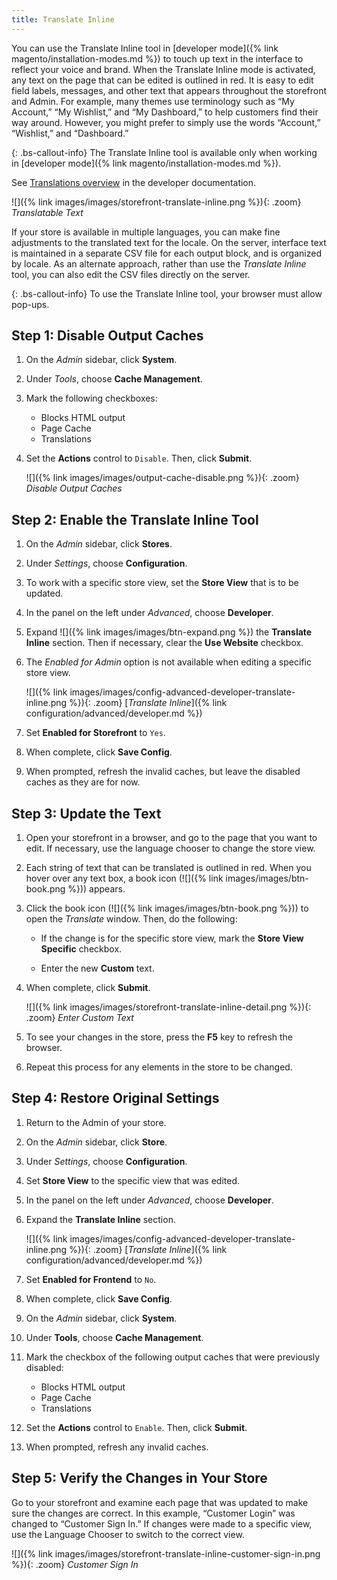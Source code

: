 ```yaml
---
title: Translate Inline
---
```


You can use the Translate Inline tool in [developer mode]({% link magento/installation-modes.md %}) to touch up text in the interface to reflect your voice and brand. When the Translate Inline mode is activated, any text on the page that can be edited is outlined in red. It is easy to edit field labels, messages, and other text that appears throughout the storefront and Admin. For example, many themes use terminology such as “My Account,” “My Wishlist,” and “My Dashboard,” to help customers find their way around. However, you might prefer to simply use the words “Account,” “Wishlist,” and “Dashboard.”

{: .bs-callout-info}
The Translate Inline tool is available only when working in [developer mode]({% link magento/installation-modes.md %}).

See [Translations overview][1] in the developer documentation.

![]({% link images/images/storefront-translate-inline.png %}){: .zoom}
_Translatable Text_

If your store is available in multiple languages, you can make fine adjustments to the translated text for the locale. On the server, interface text is maintained in a separate CSV file for each output block, and is organized by locale. As an alternate approach, rather than use the _Translate Inline_ tool, you can also edit the CSV files directly on the server.

{: .bs-callout-info}
To use the Translate Inline tool, your browser must allow pop-ups.

## Step 1: Disable Output Caches

1.  On the _Admin_ sidebar, click **System**.

1.  Under _Tools_, choose **Cache Management**.

1.  Mark the following checkboxes:

    * Blocks HTML output
    * Page Cache
    * Translations

1.  Set the **Actions** control to `Disable`. Then, click **Submit**.

    ![]({% link images/images/output-cache-disable.png %}){: .zoom}
    _Disable Output Caches_

## Step 2: Enable the Translate Inline Tool

1.  On the _Admin_ sidebar, click **Stores**.

1.  Under _Settings_, choose **Configuration**.

1.  To work with a specific store view, set the **Store View** that is to be updated.

1.  In the panel on the left under _Advanced_, choose **Developer**.

1.  Expand ![]({% link images/images/btn-expand.png %}) the **Translate Inline** section. Then if necessary, clear the **Use Website** checkbox.

1.  The _Enabled for Admin_ option is not available when editing a specific store view.

    ![]({% link images/images/config-advanced-developer-translate-inline.png %}){: .zoom}
    [_Translate Inline_]({% link configuration/advanced/developer.md %})

1.  Set **Enabled for Storefront** to `Yes`.

1.  When complete, click **Save Config**.

1.  When prompted, refresh the invalid caches, but leave the disabled caches as they are for now.

## Step 3: Update the Text

1.  Open your storefront in a browser, and go to the page that you want to edit. If necessary, use the language chooser to change the store view.

1.  Each string of text that can be translated is outlined in red. When you hover over any text box, a book icon (![]({% link images/images/btn-book.png %})) appears.

1.  Click the book icon (![]({% link images/images/btn-book.png %})) to open the _Translate_ window. Then, do the following:

    -  If the change is for the specific store view, mark the **Store View Specific** checkbox.

    -  Enter the new **Custom** text.

1.  When complete, click **Submit**.

    ![]({% link images/images/storefront-translate-inline-detail.png %}){: .zoom}
    _Enter Custom Text_

1.  To see your changes in the store, press the **F5** key to refresh the browser.

1.  Repeat this process for any elements in the store to be changed.

## Step 4: Restore Original Settings

1.  Return to the Admin of your store.

1.  On the _Admin_ sidebar, click **Store**.

1.  Under _Settings_, choose **Configuration**.

1.  Set **Store View** to the specific view that was edited.

1.  In the panel on the left under _Advanced_, choose **Developer**.

1.  Expand the **Translate Inline** section.

    ![]({% link images/images/config-advanced-developer-translate-inline.png %}){: .zoom}
    [_Translate Inline_]({% link configuration/advanced/developer.md %})

1.  Set **Enabled for Frontend** to `No`.

1.  When complete, click **Save Config**.

1.  On the _Admin_ sidebar, click **System**.

1.  Under **Tools**, choose **Cache Management**.

1.  Mark the checkbox of the following output caches that were previously disabled:

    * Blocks HTML output
    * Page Cache
    * Translations

1.  Set the **Actions** control to `Enable`. Then, click **Submit**.

1.  When prompted, refresh any invalid caches.

## Step 5: Verify the Changes in Your Store

Go to your storefront and examine each page that was updated to make sure the changes are correct. In this example, “Customer Login” was changed to “Customer Sign In.” If changes were made to a specific view, use the Language Chooser to switch to the correct view.

![]({% link images/images/storefront-translate-inline-customer-sign-in.png %}){: .zoom}
_Customer Sign In_

[1]: http://devdocs.magento.com/guides/v2.3/frontend-dev-guide/translations/xlate.html
